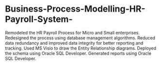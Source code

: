 # Business-Process-Modelling-HR-Payroll-System-
Remodeled the HR Payroll Process for Micro and Small enterprises. Redesigned the process using database management algorithms. Reduced data redundancy and improved data integrity for better reporting and tracking. Used MS Visio to draw the Entity Relationship diagrams. Deployed the schema using Oracle SQL Developer. Generated reports using Oracle SQL Developer.
